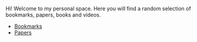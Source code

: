 
Hi! Welcome to my personal space. Here you will find a random selection of bookmarks, papers, books and videos.

* [Bookmarks](bookmarks.md)
* [Papers](papers.md)